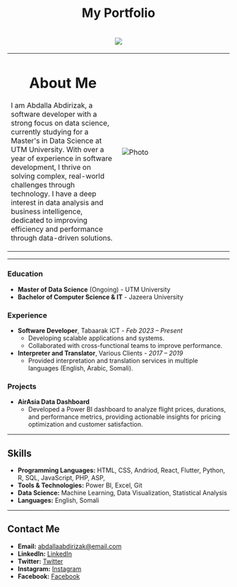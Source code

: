 <h1 align="center">My Portfolio</h1>

<h1 align="center">
  <img src="https://readme-typing-svg.herokuapp.com/?color=000000&size=35&center=true&vCenter=true&width=700&height=70&duration=4000&lines=Hello!+I'm+Abdalla+Abdirizak" />
</h1>
<table>
  <tbody>
    <tr>
      <td>
          <h1 align="center">About Me</h1>
          <p> I am Abdalla Abdirizak, a software developer with a strong focus on data science, currently studying for a Master's in Data Science at UTM University. With over a year of experience in software development, I thrive on solving complex, real-world challenges through technology. I have a deep interest in data analysis and business intelligence, dedicated to improving efficiency and performance through data-driven solutions.</p>
      </td>
      <td width="50%" rowspan="4">
        <img alt="Photo" src="./images/me.png" />
      </td>
    </tr>
   
   
  </tbody>
</table>

---

### Education
- **Master of Data Science** (Ongoing) - UTM University
- **Bachelor of Computer Science & IT** - Jazeera University

### Experience
- **Software Developer**, Tabaarak ICT - *Feb 2023 – Present*
    - Developing scalable applications and systems.
    - Collaborated with cross-functional teams to improve performance.
- **Interpreter and Translator**, Various Clients - *2017 – 2019*
    - Provided interpretation and translation services in multiple languages (English, Arabic, Somali).

### Projects
- **AirAsia Data Dashboard**
    - Developed a Power BI dashboard to analyze flight prices, durations, and performance metrics, providing actionable insights for pricing optimization and customer satisfaction.

---

## Skills
- **Programming Languages:** HTML, CSS, Andriod, React, Flutter, Python, R, SQL, JavaScript, PHP, ASP, 
- **Tools & Technologies:** Power BI, Excel, Git
- **Data Science:** Machine Learning, Data Visualization, Statistical Analysis
- **Languages:** English, Somali

---

## Contact Me
- **Email:** abdallaabdirizak@email.com
- **LinkedIn:** [LinkedIn](http://linkedin.com/in/abdulaahi-abdirizak-5399501b1)
- **Twitter:** [Twitter](https://x.com/abdalleabdiriz6/)
- **Instagram:** [Instagram](https://www.instagram.com/abdalla_abdirizak_/profilecard/?igsh=aXk5Z2tmNWpuN2t2)
- **Facebook:** [Facebook](https://www.facebook.com/abdulaahi.abdirisaaq.9?mibextid=LQQJ4d)
